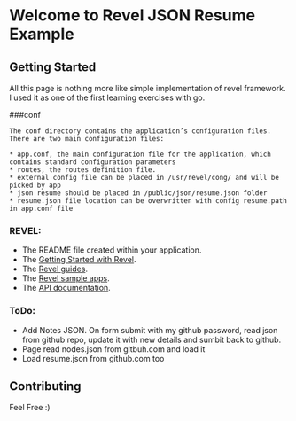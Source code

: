 # Welcome to Revel JSON Resume Example

## Getting Started

All this page is nothing more like simple implementation of revel framework. I used it as one of the first learning exercises with go. 


###conf

    The conf directory contains the application’s configuration files. There are two main configuration files:

    * app.conf, the main configuration file for the application, which contains standard configuration parameters
    * routes, the routes definition file.
    * external config file can be placed in /usr/revel/cong/ and will be picked by app
    * json resume should be placed in /public/json/resume.json folder 
    * resume.json file location can be overwritten with config resume.path in app.conf file

### REVEL:

* The README file created within your application.
* The [Getting Started with Revel](http://revel.github.io/tutorial/index.html).
* The [Revel guides](http://revel.github.io/manual/index.html).
* The [Revel sample apps](http://revel.github.io/samples/index.html).
* The [API documentation](https://godoc.org/github.com/revel/revel).

### ToDo:
* Add Notes JSON. On form submit with my github password, read json from github repo, update it with new details and sumbit back to github.
* Page read nodes.json from gitbuh.com and load it
* Load resume.json from github.com too


## Contributing
Feel Free :)
